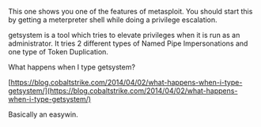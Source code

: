 This one shows you one of the features of metasploit. You should start this by getting a meterpreter shell while doing a privilege escalation. 

getsystem is a tool which tries to elevate privileges when it is run as an administrator. It tries 2 different types of Named Pipe Impersonations and one type of Token Duplication.

What happens when I type getsystem?

[https://blog.cobaltstrike.com/2014/04/02/what-happens-when-i-type-getsystem/](https://blog.cobaltstrike.com/2014/04/02/what-happens-when-i-type-getsystem/)

Basically an easywin.